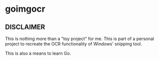 # goimgocr

## DISCLAIMER

This is nothing more than a "toy project" for me. This is part of a personal project to recreate the OCR functionality of Windows' snipping tool.

This is also a means to learn Go.
